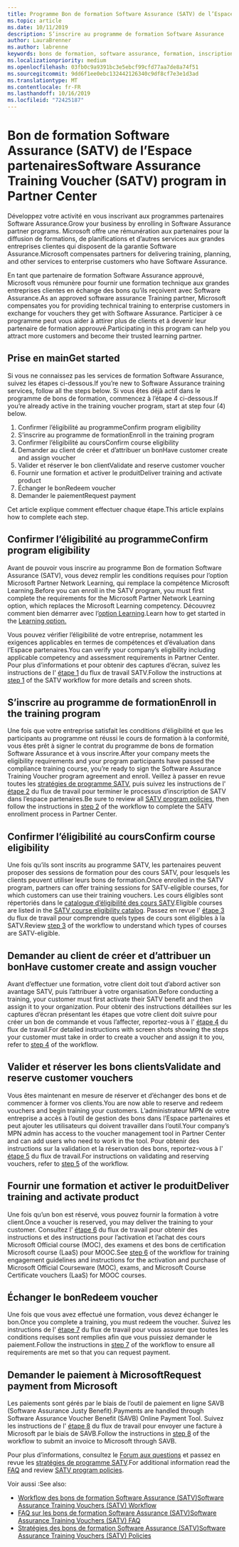 ```yaml
---
title: Programme Bon de formation Software Assurance (SATV) de l’Espace partenaires | Espace partenaires
ms.topic: article
ms.date: 10/11/2019
description: S’inscrire au programme de formation Software Assurance
author: LauraBrenner
ms.author: labrenne
keywords: bons de formation, software assurance, formation, inscription à SATV, SATV
ms.localizationpriority: medium
ms.openlocfilehash: 03fb0c9a9391bc3e5ebcf99cfd77aa7de8a74f51
ms.sourcegitcommit: 9dd6f1ee0ebc132442126340c9df8cf7e3e1d3ad
ms.translationtype: MT
ms.contentlocale: fr-FR
ms.lasthandoff: 10/16/2019
ms.locfileid: "72425187"
---
```

# <a name="software-assurance-training-voucher-satv-program-in-partner-center"></a><span data-ttu-id="815e7-104">Bon de formation Software Assurance (SATV) de l’Espace partenaires</span><span class="sxs-lookup"><span data-stu-id="815e7-104">Software Assurance Training Voucher (SATV) program in Partner Center</span></span>

<span data-ttu-id="815e7-105">Développez votre activité en vous inscrivant aux programmes partenaires Software Assurance.</span><span class="sxs-lookup"><span data-stu-id="815e7-105">Grow your business by enrolling in Software Assurance partner programs.</span></span> <span data-ttu-id="815e7-106">Microsoft offre une rémunération aux partenaires pour la diffusion de formations, de planifications et d’autres services aux grandes entreprises clientes qui disposent de la garantie Software Assurance.</span><span class="sxs-lookup"><span data-stu-id="815e7-106">Microsoft compensates partners for delivering training, planning, and other services to enterprise customers who have Software Assurance.</span></span> 

<span data-ttu-id="815e7-107">En tant que partenaire de formation Software Assurance approuvé, Microsoft vous rémunère pour fournir une formation technique aux grandes entreprises clientes en échange des bons qu’ils reçoivent avec Software Assurance.</span><span class="sxs-lookup"><span data-stu-id="815e7-107">As an approved software assurance Training partner, Microsoft compensates you for providing technical training to enterprise customers in exchange for vouchers they get with Software Assurance.</span></span> <span data-ttu-id="815e7-108">Participer à ce programme peut vous aider à attirer plus de clients et à devenir leur partenaire de formation approuvé.</span><span class="sxs-lookup"><span data-stu-id="815e7-108">Participating in this program can help you attract more customers and become their trusted learning partner.</span></span>

## <a name="get-started"></a><span data-ttu-id="815e7-109">Prise en main</span><span class="sxs-lookup"><span data-stu-id="815e7-109">Get started</span></span>

<span data-ttu-id="815e7-110">Si vous ne connaissez pas les services de formation Software Assurance, suivez les étapes ci-dessous.</span><span class="sxs-lookup"><span data-stu-id="815e7-110">If you’re new to Software Assurance training services, follow all the steps below.</span></span> <span data-ttu-id="815e7-111">Si vous êtes déjà actif dans le programme de bons de formation, commencez à l’étape 4 ci-dessous.</span><span class="sxs-lookup"><span data-stu-id="815e7-111">If you’re already active in the training voucher program, start at step four (4) below.</span></span> 

1. <span data-ttu-id="815e7-112">Confirmer l’éligibilité au programme</span><span class="sxs-lookup"><span data-stu-id="815e7-112">Confirm program eligibility</span></span>
2. <span data-ttu-id="815e7-113">S’inscrire au programme de formation</span><span class="sxs-lookup"><span data-stu-id="815e7-113">Enroll in the training program</span></span>
3. <span data-ttu-id="815e7-114">Confirmer l’éligibilité au cours</span><span class="sxs-lookup"><span data-stu-id="815e7-114">Confirm course eligibility</span></span>
4. <span data-ttu-id="815e7-115">Demander au client de créer et d’attribuer un bon</span><span class="sxs-lookup"><span data-stu-id="815e7-115">Have customer create and assign voucher</span></span>
5. <span data-ttu-id="815e7-116">Valider et réserver le bon client</span><span class="sxs-lookup"><span data-stu-id="815e7-116">Validate and reserve customer voucher</span></span>
6. <span data-ttu-id="815e7-117">Fournir une formation et activer le produit</span><span class="sxs-lookup"><span data-stu-id="815e7-117">Deliver training and activate product</span></span>
7. <span data-ttu-id="815e7-118">Échanger le bon</span><span class="sxs-lookup"><span data-stu-id="815e7-118">Redeem voucher</span></span>
8. <span data-ttu-id="815e7-119">Demander le paiement</span><span class="sxs-lookup"><span data-stu-id="815e7-119">Request payment</span></span>

<span data-ttu-id="815e7-120">Cet article explique comment effectuer chaque étape.</span><span class="sxs-lookup"><span data-stu-id="815e7-120">This article explains how to complete each step.</span></span>

## <a name="confirm-program-eligibility"></a><span data-ttu-id="815e7-121">Confirmer l’éligibilité au programme</span><span class="sxs-lookup"><span data-stu-id="815e7-121">Confirm program eligibility</span></span>

<span data-ttu-id="815e7-122">Avant de pouvoir vous inscrire au programme Bon de formation Software Assurance (SATV), vous devez remplir les conditions requises pour l’option Microsoft Partner Network Learning, qui remplace la compétence Microsoft Learning.</span><span class="sxs-lookup"><span data-stu-id="815e7-122">Before you can enroll in the SATV program, you must first complete the requirements for the Microsoft Partner Network Learning option, which replaces the Microsoft Learning competency.</span></span> <span data-ttu-id="815e7-123">Découvrez comment bien démarrer avec l’[option Learning](https://partner.microsoft.com/en-us/membership/learning-partners).</span><span class="sxs-lookup"><span data-stu-id="815e7-123">Learn how to get started in the [Learning option.](https://partner.microsoft.com/en-us/membership/learning-partners)</span></span>

<span data-ttu-id="815e7-124">Vous pouvez vérifier l’éligibilité de votre entreprise, notamment les exigences applicables en termes de compétences et d’évaluation dans l’Espace partenaires.</span><span class="sxs-lookup"><span data-stu-id="815e7-124">You can verify your company’s eligibility including applicable competency and assessment requirements in Partner Center.</span></span> <span data-ttu-id="815e7-125">Pour plus d’informations et pour obtenir des captures d’écran, suivez les instructions de l' [étape 1](https://query.prod.cms.rt.microsoft.com/cms/api/am/binary/RE3krfK) du flux de travail SATV.</span><span class="sxs-lookup"><span data-stu-id="815e7-125">Follow the instructions at [step 1](https://query.prod.cms.rt.microsoft.com/cms/api/am/binary/RE3krfK) of the SATV workflow for more details and screen shots.</span></span>

## <a name="enroll-in-the-training-program"></a><span data-ttu-id="815e7-126">S’inscrire au programme de formation</span><span class="sxs-lookup"><span data-stu-id="815e7-126">Enroll in the training program</span></span>

<span data-ttu-id="815e7-127">Une fois que votre entreprise satisfait les conditions d’éligibilité et que les participants au programme ont réussi le cours de formation à la conformité, vous êtes prêt à signer le contrat du programme de bons de formation Software Assurance et à vous inscrire.</span><span class="sxs-lookup"><span data-stu-id="815e7-127">After your company meets the eligibility requirements and your program participants have passed the compliance training course, you’re ready to sign the Software Assurance Training Voucher program agreement and enroll.</span></span> <span data-ttu-id="815e7-128">Veillez à passer en revue toutes les [stratégies de programme SATV](https://query.prod.cms.rt.microsoft.com/cms/api/am/binary/RE3koEP), puis suivez les instructions de l' [étape 2](https://query.prod.cms.rt.microsoft.com/cms/api/am/binary/RE3krfK) du flux de travail pour terminer le processus d’inscription de SATV dans l’espace partenaires.</span><span class="sxs-lookup"><span data-stu-id="815e7-128">Be sure to review all [SATV program policies](https://query.prod.cms.rt.microsoft.com/cms/api/am/binary/RE3koEP), then follow the instructions in [step 2](https://query.prod.cms.rt.microsoft.com/cms/api/am/binary/RE3krfK) of the workflow to complete the SATV enrollment process in Partner Center.</span></span>   


## <a name="confirm-course-eligibility"></a><span data-ttu-id="815e7-129">Confirmer l’éligibilité au cours</span><span class="sxs-lookup"><span data-stu-id="815e7-129">Confirm course eligibility</span></span>
<span data-ttu-id="815e7-130">Une fois qu’ils sont inscrits au programme SATV, les partenaires peuvent proposer des sessions de formation pour des cours SATV, pour lesquels les clients peuvent utiliser leurs bons de formation.</span><span class="sxs-lookup"><span data-stu-id="815e7-130">Once enrolled in the SATV program, partners can offer training sessions for SATV-eligible courses, for which customers can use their training vouchers.</span></span> <span data-ttu-id="815e7-131">Les cours éligibles sont répertoriés dans le [catalogue d’éligibilité des cours SATV](http://savl-catalog.microsoft.com/).</span><span class="sxs-lookup"><span data-stu-id="815e7-131">Eligible courses are listed in the [SATV course eligibility catalog](http://savl-catalog.microsoft.com/).</span></span> <span data-ttu-id="815e7-132">Passez en revue l' [étape 3](https://query.prod.cms.rt.microsoft.com/cms/api/am/binary/RE3krfK) du flux de travail pour comprendre quels types de cours sont éligibles à la SATV.</span><span class="sxs-lookup"><span data-stu-id="815e7-132">Review [step 3](https://query.prod.cms.rt.microsoft.com/cms/api/am/binary/RE3krfK) of the workflow to understand which types of courses are SATV-eligible.</span></span>

## <a name="have-customer-create-and-assign-voucher"></a><span data-ttu-id="815e7-133">Demander au client de créer et d’attribuer un bon</span><span class="sxs-lookup"><span data-stu-id="815e7-133">Have customer create and assign voucher</span></span>

<span data-ttu-id="815e7-134">Avant d’effectuer une formation, votre client doit tout d’abord activer son avantage SATV, puis l’attribuer à votre organisation.</span><span class="sxs-lookup"><span data-stu-id="815e7-134">Before conducting a training, your customer must first activate their SATV benefit and then assign it to your organization.</span></span> <span data-ttu-id="815e7-135">Pour obtenir des instructions détaillées sur les captures d’écran présentant les étapes que votre client doit suivre pour créer un bon de commande et vous l’affecter, reportez-vous à l' [étape 4](https://query.prod.cms.rt.microsoft.com/cms/api/am/binary/RE3krfK) du flux de travail.</span><span class="sxs-lookup"><span data-stu-id="815e7-135">For detailed instructions with screen shots showing the steps your customer must take in order to create a voucher and assign it to you, refer to [step 4](https://query.prod.cms.rt.microsoft.com/cms/api/am/binary/RE3krfK) of the workflow.</span></span>

## <a name="validate-and-reserve-customer-vouchers"></a><span data-ttu-id="815e7-136">Valider et réserver les bons clients</span><span class="sxs-lookup"><span data-stu-id="815e7-136">Validate and reserve customer vouchers</span></span>

<span data-ttu-id="815e7-137">Vous êtes maintenant en mesure de réserver et d’échanger des bons et de commencer à former vos clients.</span><span class="sxs-lookup"><span data-stu-id="815e7-137">You are now able to reserve and redeem vouchers and begin training your customers.</span></span> <span data-ttu-id="815e7-138">L’administrateur MPN de votre entreprise a accès à l’outil de gestion des bons dans l’Espace partenaires et peut ajouter les utilisateurs qui doivent travailler dans l’outil.</span><span class="sxs-lookup"><span data-stu-id="815e7-138">Your company’s MPN admin has access to the voucher management tool in Partner Center and can add users who need to work in the tool.</span></span> <span data-ttu-id="815e7-139">Pour obtenir des instructions sur la validation et la réservation des bons, reportez-vous à l' [étape 5](https://query.prod.cms.rt.microsoft.com/cms/api/am/binary/RE3krfK) du flux de travail.</span><span class="sxs-lookup"><span data-stu-id="815e7-139">For instructions on validating and reserving vouchers, refer to [step 5](https://query.prod.cms.rt.microsoft.com/cms/api/am/binary/RE3krfK) of the workflow.</span></span>

## <a name="deliver-training-and-activate-product"></a><span data-ttu-id="815e7-140">Fournir une formation et activer le produit</span><span class="sxs-lookup"><span data-stu-id="815e7-140">Deliver training and activate product</span></span>

<span data-ttu-id="815e7-141">Une fois qu’un bon est réservé, vous pouvez fournir la formation à votre client.</span><span class="sxs-lookup"><span data-stu-id="815e7-141">Once a voucher is reserved, you may deliver the training to your customer.</span></span> <span data-ttu-id="815e7-142">Consultez l' [étape 6](https://query.prod.cms.rt.microsoft.com/cms/api/am/binary/RE3krfK) du flux de travail pour obtenir des instructions et des instructions pour l’activation et l’achat des cours Microsoft Official course (MOC), des examens et des bons de certification Microsoft course (LaaS) pour MOOC.</span><span class="sxs-lookup"><span data-stu-id="815e7-142">See [step 6](https://query.prod.cms.rt.microsoft.com/cms/api/am/binary/RE3krfK) of the workflow for training engagement guidelines and instructions for the activation and purchase of Microsoft Official Courseware (MOC), exams, and Microsoft Course Certificate vouchers (LaaS) for MOOC courses.</span></span>

## <a name="redeem-voucher"></a><span data-ttu-id="815e7-143">Échanger le bon</span><span class="sxs-lookup"><span data-stu-id="815e7-143">Redeem voucher</span></span>

<span data-ttu-id="815e7-144">Une fois que vous avez effectué une formation, vous devez échanger le bon.</span><span class="sxs-lookup"><span data-stu-id="815e7-144">Once you complete a training, you must redeem the voucher.</span></span> <span data-ttu-id="815e7-145">Suivez les instructions de l' [étape 7](https://query.prod.cms.rt.microsoft.com/cms/api/am/binary/RE3krfK) du flux de travail pour vous assurer que toutes les conditions requises sont remplies afin que vous puissiez demander le paiement.</span><span class="sxs-lookup"><span data-stu-id="815e7-145">Follow the instructions in [step 7](https://query.prod.cms.rt.microsoft.com/cms/api/am/binary/RE3krfK) of the workflow to ensure all requirements are met so that you can request payment.</span></span> 


## <a name="request-payment-from-microsoft"></a><span data-ttu-id="815e7-146">Demander le paiement à Microsoft</span><span class="sxs-lookup"><span data-stu-id="815e7-146">Request payment from Microsoft</span></span>

<span data-ttu-id="815e7-147">Les paiements sont gérés par le biais de l’outil de paiement en ligne SAVB (Software Assurance Justy Benefit).</span><span class="sxs-lookup"><span data-stu-id="815e7-147">Payments are handled through Software Assurance Voucher Benefit (SAVB) Online Payment Tool.</span></span> <span data-ttu-id="815e7-148">Suivez les instructions de l' [étape 8](https://query.prod.cms.rt.microsoft.com/cms/api/am/binary/RE3krfK) du flux de travail pour envoyer une facture à Microsoft par le biais de SAVB.</span><span class="sxs-lookup"><span data-stu-id="815e7-148">Follow the instructions in [step 8](https://query.prod.cms.rt.microsoft.com/cms/api/am/binary/RE3krfK) of the workflow to submit an invoice to Microsoft through SAVB.</span></span> 

<span data-ttu-id="815e7-149">Pour plus d’informations, consultez le [Forum aux questions](https://query.prod.cms.rt.microsoft.com/cms/api/am/binary/RE3kz5o) et passez en revue les [stratégies de programme SATV](https://query.prod.cms.rt.microsoft.com/cms/api/am/binary/RE3koEP).</span><span class="sxs-lookup"><span data-stu-id="815e7-149">For additional information read the [FAQ](https://query.prod.cms.rt.microsoft.com/cms/api/am/binary/RE3kz5o) and review [SATV program policies](https://query.prod.cms.rt.microsoft.com/cms/api/am/binary/RE3koEP).</span></span>

<span data-ttu-id="815e7-150">Voir aussi :</span><span class="sxs-lookup"><span data-stu-id="815e7-150">See also:</span></span>

- [<span data-ttu-id="815e7-151">Workflow des bons de formation Software Assurance (SATV)</span><span class="sxs-lookup"><span data-stu-id="815e7-151">Software Assurance Training Vouchers (SATV) Workflow</span></span>](https://query.prod.cms.rt.microsoft.com/cms/api/am/binary/RE3krfK)
- [<span data-ttu-id="815e7-152">FAQ sur les bons de formation Software Assurance (SATV)</span><span class="sxs-lookup"><span data-stu-id="815e7-152">Software Assurance Training Vouchers (SATV) FAQ</span></span>](https://query.prod.cms.rt.microsoft.com/cms/api/am/binary/RE3kz5o)
- [<span data-ttu-id="815e7-153">Stratégies des bons de formation Software Assurance (SATV)</span><span class="sxs-lookup"><span data-stu-id="815e7-153">Software Assurance Training Vouchers (SATV) Policies</span></span>](https://query.prod.cms.rt.microsoft.com/cms/api/am/binary/RE3koEP)
